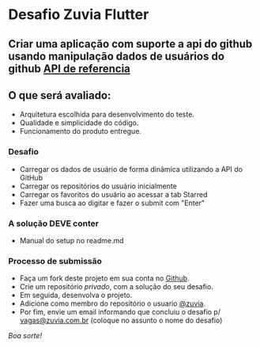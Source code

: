 # Desafio Zuvia Flutter

## Criar uma aplicação com suporte a api do github usando manipulação dados de usuários do github [API de referencia](https://docs.github.com/en/rest?apiVersion=2022-11-28)

## O que será avaliado:

- Arquitetura escolhida para desenvolvimento do teste.
- Qualidade e simplicidade do código.
- Funcionamento do produto entregue.

### Desafio
- Carregar os dados de usuário de forma dinâmica utilizando a API do GitHub
- Carregar os repositórios do usuário inicialmente
- Carregar os favoritos do usuário ao acessar a tab Starred
- Fazer uma busca ao digitar e fazer o submit com "Enter"

### A solução DEVE conter

- Manual do setup no readme.md


### Processo de submissão

- Faça um fork deste projeto em sua conta no [Github](https://github.com/join).
- Crie um repositório *privado*, com a solução do seu desafio. 
- Em seguida, desenvolva o projeto. 
- Adicione como membro do repositório o usuario [@zuvia](https://github.com/zuvia).
- Por fim, envie um email informando que concluiu o desafio p/ vagas@zuvia.com.br (coloque no assunto o nome do desafio)

_Boa sorte!_

